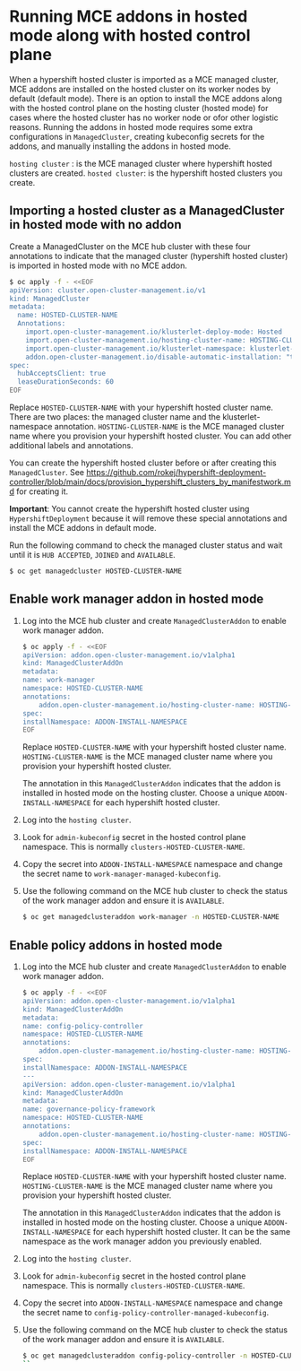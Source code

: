 # Running MCE addons in hosted mode along with hosted control plane

When a hypershift hosted cluster is imported as a MCE managed cluster, MCE addons are installed on the hosted cluster on its worker nodes by default (default mode). There is an option to install the MCE addons along with the hosted control plane on the hosting cluster (hosted mode) for cases where the hosted cluster has no worker node or ofor other logistic reasons. Running the addons in hosted mode requires some extra configurations in `ManagedCluster`, creating kubeconfig secrets for the addons, and manually installing the addons in hosted mode.

`hosting cluster` : is the MCE managed cluster where hypershift hosted clusters are created.
`hosted cluster`: is the hypershift hosted clusters you create.

## Importing a hosted cluster as a ManagedCluster in hosted mode with no addon

Create a ManagedCluster on the MCE hub cluster with these four annotations to indicate that the managed cluster (hypershift hosted cluster) is imported in hosted mode with no MCE addon.

```bash
$ oc apply -f - <<EOF
apiVersion: cluster.open-cluster-management.io/v1
kind: ManagedCluster
metadata:
  name: HOSTED-CLUSTER-NAME
  Annotations:
    import.open-cluster-management.io/klusterlet-deploy-mode: Hosted
    import.open-cluster-management.io/hosting-cluster-name: HOSTING-CLUSTER-NAME
    import.open-cluster-management.io/klusterlet-namespace: klusterlet-HOSTED-CLUSTER-NAME
    addon.open-cluster-management.io/disable-automatic-installation: "true"
spec:
  hubAcceptsClient: true
  leaseDurationSeconds: 60
EOF
```

Replace `HOSTED-CLUSTER-NAME` with your hypershift hosted cluster name. There are two places: the managed cluster name and the klusterlet-namespace annotation. `HOSTING-CLUSTER-NAME` is the MCE managed cluster name where you provision your hypershift hosted cluster. You can add other additional labels and annotations. 

You can create the hypershift hosted cluster before or after creating this `ManagedCluster`. See https://github.com/rokej/hypershift-deployment-controller/blob/main/docs/provision_hypershift_clusters_by_manifestwork.md for creating it. 

**Important**: You cannot create the hypershift hosted cluster using `HypershiftDeployment` because it will remove these special annotations and install the MCE addons in default mode.

Run the following command to check the managed cluster status and wait until it is `HUB ACCEPTED`, `JOINED` and `AVAILABLE`.

```bash
$ oc get managedcluster HOSTED-CLUSTER-NAME
```

## Enable work manager addon in hosted mode

1. Log into the MCE hub cluster and create `ManagedClusterAddon` to enable work manager addon.

    ```bash
    $ oc apply -f - <<EOF
    apiVersion: addon.open-cluster-management.io/v1alpha1
    kind: ManagedClusterAddOn
    metadata:
    name: work-manager
    namespace: HOSTED-CLUSTER-NAME
    annotations:
        addon.open-cluster-management.io/hosting-cluster-name: HOSTING-CLUSTER-NAME
    spec:
    installNamespace: ADDON-INSTALL-NAMESPACE
    EOF
    ```

    Replace `HOSTED-CLUSTER-NAME` with your hypershift hosted cluster name. `HOSTING-CLUSTER-NAME` is the MCE managed cluster name where you provision your hypershift hosted cluster.

    The annotation in this `ManagedClusterAddon` indicates that the addon is installed in hosted mode on the hosting cluster. Choose a unique `ADDON-INSTALL-NAMESPACE` for each hypershift hosted cluster.

2. Log into the `hosting cluster`.

3. Look for `admin-kubeconfig` secret in the hosted control plane namespace. This is normally `clusters-HOSTED-CLUSTER-NAME`.

4. Copy the secret into `ADDON-INSTALL-NAMESPACE` namespace and change the secret name to `work-manager-managed-kubeconfig`.

5. Use the following command on the MCE hub cluster to check the status of the work manager addon and ensure it is `AVAILABLE`.

    ```bash
    $ oc get managedclusteraddon work-manager -n HOSTED-CLUSTER-NAME
    ```

## Enable policy addons in hosted mode

1. Log into the MCE hub cluster and create `ManagedClusterAddon` to enable work manager addon.

    ```bash
    $ oc apply -f - <<EOF
    apiVersion: addon.open-cluster-management.io/v1alpha1
    kind: ManagedClusterAddOn
    metadata:
    name: config-policy-controller
    namespace: HOSTED-CLUSTER-NAME
    annotations:
        addon.open-cluster-management.io/hosting-cluster-name: HOSTING-CLUSTER-NAME
    spec:
    installNamespace: ADDON-INSTALL-NAMESPACE
    ---
    apiVersion: addon.open-cluster-management.io/v1alpha1
    kind: ManagedClusterAddOn
    metadata:
    name: governance-policy-framework
    namespace: HOSTED-CLUSTER-NAME
    annotations:
        addon.open-cluster-management.io/hosting-cluster-name: HOSTING-CLUSTER-NAME
    spec:
    installNamespace: ADDON-INSTALL-NAMESPACE
    EOF
    ```

    Replace `HOSTED-CLUSTER-NAME` with your hypershift hosted cluster name. `HOSTING-CLUSTER-NAME` is the MCE managed cluster name where you provision your hypershift hosted cluster.

    The annotation in this `ManagedClusterAddon` indicates that the addon is installed in hosted mode on the hosting cluster. Choose a unique `ADDON-INSTALL-NAMESPACE` for each hypershift hosted cluster. It can be the same namespace as the work manager addon you previously enabled.

2. Log into the `hosting cluster`.

3. Look for `admin-kubeconfig` secret in the hosted control plane namespace. This is normally `clusters-HOSTED-CLUSTER-NAME`.

4. Copy the secret into `ADDON-INSTALL-NAMESPACE` namespace and change the secret name to `config-policy-controller-managed-kubeconfig`.

5. Use the following command on the MCE hub cluster to check the status of the work manager addon and ensure it is `AVAILABLE`.

    ```bash
    $ oc get managedclusteraddon config-policy-controller -n HOSTED-CLUSTER-NAME
    ``